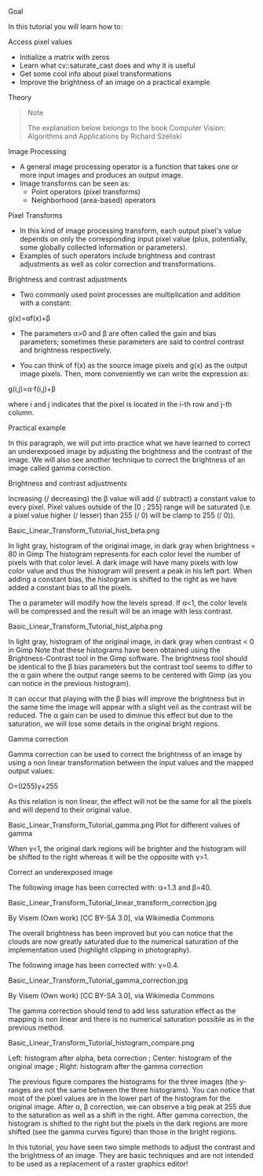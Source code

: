 Goal

In this tutorial you will learn how to:

Access pixel values

* Initialize a matrix with zeros
* Learn what cv::saturate_cast does and why it is useful
* Get some cool info about pixel transformations
* Improve the brightness of an image on a practical example

Theory

> Note
>
> The explanation below belongs to the book Computer Vision: Algorithms and Applications by Richard Szeliski

Image Processing

* A general image processing operator is a function that takes one or more input images and produces an output image.
* Image transforms can be seen as:
  * Point operators (pixel transforms)
  * Neighborhood (area-based) operators
  
Pixel Transforms

* In this kind of image processing transform, each output pixel's value depends on only the corresponding input pixel value (plus, potentially, some globally collected information or parameters).
* Examples of such operators include brightness and contrast adjustments as well as color correction and transformations.

Brightness and contrast adjustments

* Two commonly used point processes are multiplication and addition with a constant:

g(x)=αf(x)+β

* The parameters α>0 and β are often called the gain and bias parameters; sometimes these parameters are said to control contrast and brightness respectively.

* You can think of f(x) as the source image pixels and g(x) as the output image pixels. Then, more conveniently we can write the expression as:

g(i,j)=α⋅f(i,j)+β

where i and j indicates that the pixel is located in the i-th row and j-th column.

Practical example

In this paragraph, we will put into practice what we have learned to correct an underexposed image by adjusting the brightness and the contrast of the image. We will also see another technique to correct the brightness of an image called gamma correction.

Brightness and contrast adjustments

Increasing (/ decreasing) the β value will add (/ subtract) a constant value to every pixel. Pixel values outside of the [0 ; 255] range will be saturated (i.e. a pixel value higher (/ lesser) than 255 (/ 0) will be clamp to 255 (/ 0)).

Basic_Linear_Transform_Tutorial_hist_beta.png

In light gray, histogram of the original image, in dark gray when brightness = 80 in Gimp
The histogram represents for each color level the number of pixels with that color level. A dark image will have many pixels with low color value and thus the histogram will present a peak in his left part. When adding a constant bias, the histogram is shifted to the right as we have added a constant bias to all the pixels.

The α parameter will modify how the levels spread. If α<1, the color levels will be compressed and the result will be an image with less contrast.

Basic_Linear_Transform_Tutorial_hist_alpha.png

In light gray, histogram of the original image, in dark gray when contrast < 0 in Gimp
Note that these histograms have been obtained using the Brightness-Contrast tool in the Gimp software. The brightness tool should be identical to the β bias parameters but the contrast tool seems to differ to the α gain where the output range seems to be centered with Gimp (as you can notice in the previous histogram).

It can occur that playing with the β bias will improve the brightness but in the same time the image will appear with a slight veil as the contrast will be reduced. The α gain can be used to diminue this effect but due to the saturation, we will lose some details in the original bright regions.

Gamma correction

Gamma correction can be used to correct the brightness of an image by using a non linear transformation between the input values and the mapped output values:

O=(I255)γ×255

As this relation is non linear, the effect will not be the same for all the pixels and will depend to their original value.

Basic_Linear_Transform_Tutorial_gamma.png
Plot for different values of gamma

When γ<1, the original dark regions will be brighter and the histogram will be shifted to the right whereas it will be the opposite with γ>1.

Correct an underexposed image

The following image has been corrected with: α=1.3 and β=40.

Basic_Linear_Transform_Tutorial_linear_transform_correction.jpg

By Visem (Own work) [CC BY-SA 3.0], via Wikimedia Commons

The overall brightness has been improved but you can notice that the clouds are now greatly saturated due to the numerical saturation of the implementation used (highlight clipping in photography).

The following image has been corrected with: γ=0.4.

Basic_Linear_Transform_Tutorial_gamma_correction.jpg

By Visem (Own work) [CC BY-SA 3.0], via Wikimedia Commons

The gamma correction should tend to add less saturation effect as the mapping is non linear and there is no numerical saturation possible as in the previous method.

Basic_Linear_Transform_Tutorial_histogram_compare.png

Left: histogram after alpha, beta correction ; Center: histogram of the original image ; Right: histogram after the gamma correction

The previous figure compares the histograms for the three images (the y-ranges are not the same between the three histograms). You can notice that most of the pixel values are in the lower part of the histogram for the original image. After α, β correction, we can observe a big peak at 255 due to the saturation as well as a shift in the right. After gamma correction, the histogram is shifted to the right but the pixels in the dark regions are more shifted (see the gamma curves figure) than those in the bright regions.

In this tutorial, you have seen two simple methods to adjust the contrast and the brightness of an image. They are basic techniques and are not intended to be used as a replacement of a raster graphics editor!
